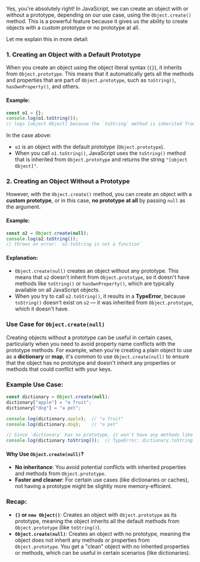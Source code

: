 Yes, you're absolutely right! In JavaScript, we can create an object with or without a prototype, depending on our use case, using the `Object.create()` method. This is a powerful feature because it gives us the ability to create objects with a custom prototype or no prototype at all.

Let me explain this in more detail:

### 1. **Creating an Object with a Default Prototype**

When you create an object using the object literal syntax (`{}`), it inherits from `Object.prototype`. This means that it automatically gets all the methods and properties that are part of `Object.prototype`, such as `toString()`, `hasOwnProperty()`, and others.

#### Example:

```js
const o1 = {};
console.log(o1.toString()); 
// logs [object Object] because the `toString` method is inherited from Object.prototype
```

In the case above:
- `o1` is an object with the default prototype (`Object.prototype`).
- When you call `o1.toString()`, JavaScript uses the `toString()` method that is inherited from `Object.prototype` and returns the string `"[object Object]"`.

### 2. **Creating an Object Without a Prototype**

However, with the `Object.create()` method, you can create an object with a **custom prototype**, or in this case, **no prototype at all** by passing `null` as the argument.

#### Example:

```js
const o2 = Object.create(null);
console.log(o2.toString());
// throws an error: `o2.toString is not a function`
```

#### Explanation:
- `Object.create(null)` creates an object without any prototype. This means that `o2` doesn't inherit from `Object.prototype`, so it doesn't have methods like `toString()` or `hasOwnProperty()`, which are typically available on all JavaScript objects.
- When you try to call `o2.toString()`, it results in a **TypeError**, because `toString()` doesn't exist on `o2` — it was inherited from `Object.prototype`, which it doesn't have.

### Use Case for `Object.create(null)`

Creating objects without a prototype can be useful in certain cases, particularly when you need to avoid property name conflicts with the prototype methods. For example, when you're creating a plain object to use as a **dictionary** or **map**, it's common to use `Object.create(null)` to ensure that the object has no prototype and doesn't inherit any properties or methods that could conflict with your keys.

### Example Use Case:

```js
const dictionary = Object.create(null);
dictionary["apple"] = "a fruit";
dictionary["dog"] = "a pet";

console.log(dictionary.apple);  // "a fruit"
console.log(dictionary.dog);    // "a pet"

// Since `dictionary` has no prototype, it won't have any methods like `toString()` or `hasOwnProperty()`.
console.log(dictionary.toString());  // TypeError: dictionary.toString is not a function
```

#### Why Use `Object.create(null)`?
- **No inheritance**: You avoid potential conflicts with inherited properties and methods from `Object.prototype`.
- **Faster and cleaner**: For certain use cases (like dictionaries or caches), not having a prototype might be slightly more memory-efficient.

### Recap:
- **`{}` or `new Object()`**: Creates an object with `Object.prototype` as its prototype, meaning the object inherits all the default methods from `Object.prototype` (like `toString()`).
- **`Object.create(null)`**: Creates an object with no prototype, meaning the object does not inherit any methods or properties from `Object.prototype`. You get a "clean" object with no inherited properties or methods, which can be useful in certain scenarios (like dictionaries).
